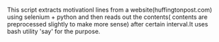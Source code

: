 This script extracts motivationl lines from a website(huffingtonpost.com) using selenium + python and then reads out the contents( contents are preprocessed slightly to make more sense) after certain interval.It uses bash utility 'say' for the purpose.
